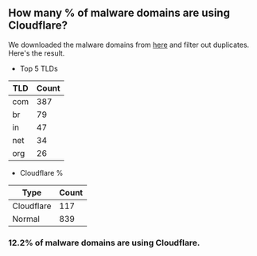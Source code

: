 ## How many % of malware domains are using Cloudflare?


We downloaded the malware domains from [here](https://urlhaus.abuse.ch) and filter out duplicates.
Here's the result.


[//]: # (start replacement)


- Top 5 TLDs

| TLD | Count |
| --- | --- |
| com | 387 |
| br | 79 |
| in | 47 |
| net | 34 |
| org | 26 |


- Cloudflare %

| Type | Count |
| --- | --- |
| Cloudflare | 117 |
| Normal | 839 |


### 12.2% of malware domains are using Cloudflare.